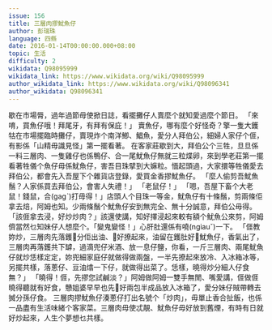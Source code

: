 ```yaml
---
issue: 156
title: 三層肉摎魷魚仔
author: 彭瑞珠
language: 四縣
date: 2016-01-14T00:00:00.000+08:00
topic: 生活
difficulty: 2
wikidata: Q98095999
wikidata_link: https://www.wikidata.org/wiki/Q98095999
author_wikidata_link: https://www.wikidata.org/wiki/Q98096341
author_wikidata: Q98096341
---
```

歇在市場脣，過年過節毋使掀日誌，看擺攤仔人賣麼个就知愛過麼个節日。
「來唷，買魚仔哦！拜尾牙，有拜有保庇！」
賣魚仔，哪有麼个好怪奇？擎一隻大鑊牯在市場擺臨時攤仔，賣現炸个南洋鯽、鯧魚，愛分人拜伯公，細婦人家仔个𠊎，有影係「山精毋識見怪」第一擺看著。
在客家莊歇到大，拜伯公个三牲，旦旦係一料三層肉、一隻雞仔也係鴨仔、合一尾魷魚仔無就三粒煠卵，來到學老莊第一擺看著牲儀个魚仔毋係魷魚仔，害吾目珠擘到大嫲粒。愐起頭過，大家擐等牲儀愛去拜伯公，都會先入吾屋下个雜貨店登錄，愛買金香摎魷魚仔。
「麼人偷剪吾魷魚鬚？人家係買去拜伯公，會害人失禮！」
「老鼠仔！」
「嗯，吾屋下畜个大老鼠！錢鼠，合(gagˋ)打毋得！」店頭人个目珠一等金，魷魚仔有十條鬚，剪兩條佢拿去焙，阿姆也知。少兩條鬚个魷魚仔安到無完全、無十分誠意，拜伯公毋得。「該𠊎拿去浸，好炒炒肉？」該還使講，知好擇浸起來較有額个魷魚公來剪，阿姆儕當然乜知妹仔人想麼个。「變鬼變怪！」心肝肚還係有嘵(ngiauˇ)一下。
「𠊎教妳炒，三層肉先落鑊𤐙分佢出油、𤐙好撩起來，油留在鑊肚好𤐙魷魚仔，香氣出了，三層肉再落鑊共下罅，過滴兜仔米酒、放一息仔鹽，你看，一斤三層肉、兩尾魷魚仔就炒恁樣定定，妳兜細家庭仔就做得做兩盤，一半先撩起來放冷、入冰箱冰等，另擺共樣，落蔥仔、豆油熻一下仔，就做得出菜了。恁樣，曉得炒分細人仔食無？」
「曉得！𠊎，先摎您試鹹淡？」阿姆做阿姆一雙手無閒、嘴愛講，𠊎做𠊎曉得聽就有好食，戇姐婆早早也先𤐙好兩包半成品放入冰箱了，愛分妹仔賊帶轉去搣分孫仔食。
三層肉摎魷魚仔湊蔥仔打出名號个「炒肉」，毋單止香合扯飯，也係一品盡有生活味緒个客家菜。三層肉毋使忒靚、魷魚仔毋好放到舊煙，有時有日就好炒起來，人生个夢想乜共樣。